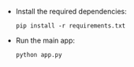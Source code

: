 * Install the required dependencies:

    `pip install -r requirements.txt`

* Run the main app:

    `python app.py`
